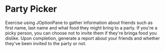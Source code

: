 # Party Picker
Exercise using JOptionPane to gather information about friends such as first name, last name and what food they might bring to a party. If you're a picky person, you can choose not to invite them if they're bringa food you dislike. Upon completion, generate a report about your friends and whether they've been invited to the party or not.
